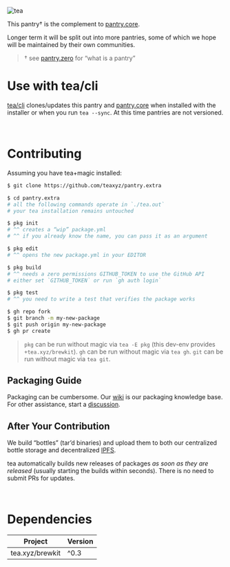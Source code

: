 ![tea](https://tea.xyz/banner.png)

This pantry† is the complement to [pantry.core].

Longer term it will be split out into more pantries, some of which we hope
will be maintained by their own communities.

> † see [pantry.zero] for “what is a pantry”

# Use with tea/cli

[tea/cli] clones/updates this pantry and [pantry.core] when installed with
the installer or when you run `tea --sync`. At this time pantries are not
versioned.

&nbsp;


# Contributing

Assuming you have tea+magic installed:

```sh
$ git clone https://github.com/teaxyz/pantry.extra

$ cd pantry.extra
# all the following commands operate in `./tea.out`
# your tea installation remains untouched

$ pkg init
# ^^ creates a “wip” package.yml
# ^^ if you already know the name, you can pass it as an argument

$ pkg edit
# ^^ opens the new package.yml in your EDITOR

$ pkg build
# ^^ needs a zero permissions GITHUB_TOKEN to use the GitHub API
# either set `GITHUB_TOKEN` or run `gh auth login`

$ pkg test
# ^^ you need to write a test that verifies the package works

$ gh repo fork
$ git branch -m my-new-package
$ git push origin my-new-package
$ gh pr create
```

> `pkg` can be run without magic via `tea -E pkg` (this dev-env provides `+tea.xyz/brewkit`).
> `gh` can be run without magic via `tea gh`.
> `git` can be run without magic via `tea git`.

## Packaging Guide

Packaging can be cumbersome.
Our [wiki] is our packaging knowledge base.
For other assistance, start a [discussion].

## After Your Contribution

We build “bottles” (tar’d binaries) and upload them to both our centralized
bottle storage and decentralized [IPFS].

tea automatically builds new releases of packages *as soon as they are
released* (usually starting the builds within seconds). There is no need to
submit PRs for updates.

&nbsp;


# Dependencies

| Project         | Version |
|-----------------|---------|
| tea.xyz/brewkit | ^0.3    |


[pantry.zero]: https://github.com/teaxyz/pantry.zero
[pantry.core]: https://github.com/teaxyz/pantry.core
[wiki]: https://github.com/teaxyz/pantry.zero/wiki
[tea/cli]: https://github.com/teaxyz/cli
[discussion]: https://github.com/orgs/teaxyz/discussions
[PAT]: https://docs.github.com/en/authentication/keeping-your-account-and-data-secure/creating-a-personal-access-token
[IPFS]: https://ipfs.tech
